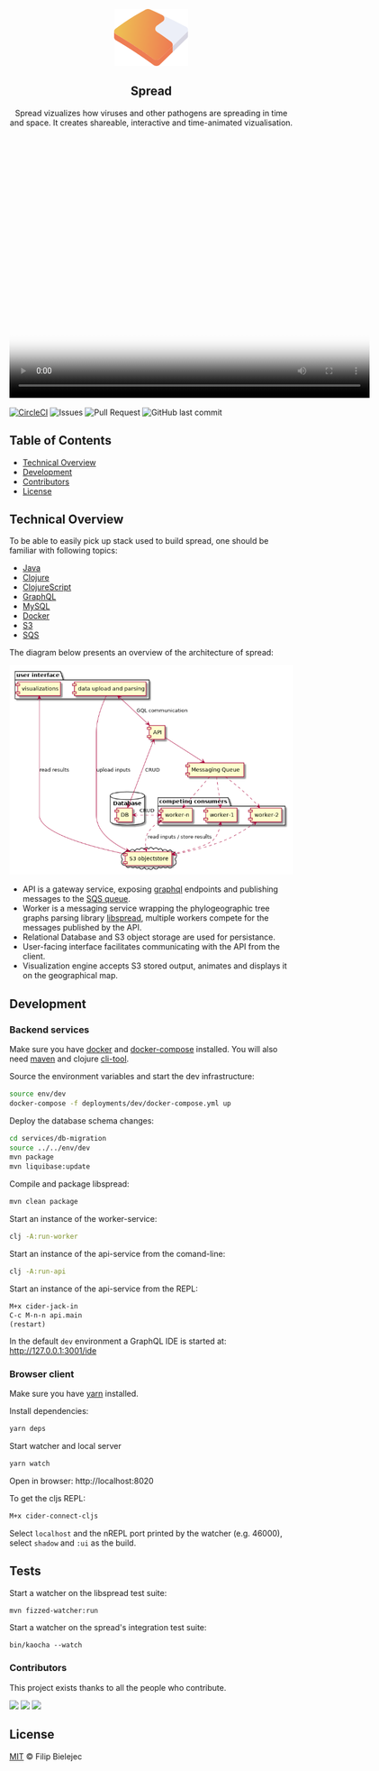 <p align="center">
  <a href="https://spreadviz.org">
  <img width="132" height="101" src="https://raw.githubusercontent.com/fbielejec/spread/master/services/ui/icons/icn_spread.svg" class="attachment-full size-full" alt="Spread" loading="lazy" />
  </a>
</p>

<h2 align="center">Spread</h2>

<p align="center">
  Spread vizualizes how viruses and other pathogens are spreading in time and space.
  It creates shareable, interactive and time-animated vizualisation.
<!-- Spread is a web application for analyzing and visualizing pathogen phylodynamic reconstructions resulting from Bayesian inference of sequence and trait evolutionary processes. -->
<!-- </p> -->
<!-- <p align="center"> -->
<video width="640" height="480" controls="controls" poster="https://www.blog.nodrama.io/images/2021-11-26-spread-progress-update/usa.png">
  <source src="https://www.blog.nodrama.io/images/2021-11-26-spread-progress-update/usa.mp4">
    Your browser does not support the video tag.
</video>
  <!-- <img height="400" src="https://www.blog.nodrama.io/images/2020-12-11-spread/ebov_final_cut.png" class="attachment-full size-full" alt="Spread" loading="lazy" /> -->
</p>

[![CircleCI](https://circleci.com/gh/fbielejec/spread/tree/master.svg?style=svg&circle-token=d17b2167dc7180da1a984417b8de235c9412cb42)](https://circleci.com/gh/fbielejec/spread/tree/master)
![Issues](https://img.shields.io/github/issues/fbielejec/spread)
![Pull Request](https://img.shields.io/github/issues-pr/fbielejec/spread)
![GitHub last commit](https://img.shields.io/github/last-commit/fbielejec/spread)

## Table of Contents

- [Technical Overview](#technical-overview)
- [Development](#development)
- [Contributors](#contributors)
- [License](#license)

## Technical Overview

To be able to easily pick up stack used to build spread, one should be familiar with following topics:
* [Java](https://www.java.com/)
* [Clojure](https://clojure.org/)
* [ClojureScript](https://clojurescript.org/)
* [GraphQL](https://graphql.org/)
* [MySQL](https://www.mysql.com/)
* [Docker](https://www.docker.com/)
* [S3](https://aws.amazon.com/s3/)
* [SQS](https://aws.amazon.com/sqs/)

The diagram below presents an overview of the architecture of spread:

![alt text](https://github.com/fbielejec/spread/blob/master/docs/system_architecture.png?raw=true)

- API is a gateway service, exposing [graphql](https://graphql.org/) endpoints and publishing messages to the [SQS queue](https://aws.amazon.com/sqs/).
- Worker is a messaging service wrapping the phylogeographic tree graphs parsing library [libspread](https://github.com/fbielejec/spread/tree/master/src/main/java/com/spread), multiple workers compete for the messages published by the API.
- Relational Database and S3 object storage are used for persistance.
- User-facing interface facilitates communicating with the API from the client.
- Visualization engine accepts S3 stored output, animates and displays it on the geographical map.

## Development

### Backend services

Make sure you have [docker](https://docs.docker.com/get-docker/) and [docker-compose](https://docs.docker.com/compose/install/) installed.
You will also need [maven](https://maven.apache.org/install.html) and clojure [cli-tool](https://clojure.org/guides/getting_started).

Source the environment variables and start the dev infrastructure:

```bash
source env/dev
docker-compose -f deployments/dev/docker-compose.yml up
```

Deploy the database schema changes:

```bash
cd services/db-migration
source ../../env/dev
mvn package
mvn liquibase:update
```

Compile and package libspread:

```bash
mvn clean package
```

Start an instance of the worker-service:

```bash
clj -A:run-worker
```

Start an instance of the api-service from the comand-line:

```bash
clj -A:run-api
```

Start an instance of the api-service from the REPL:

```
M+x cider-jack-in
C-c M-n-n api.main
(restart)
```

In the default `dev` environment a GraphQL IDE is started at:
http://127.0.0.1:3001/ide

### Browser client

Make sure you have [yarn](https://yarnpkg.com/getting-started/install) installed.

Install dependencies:
```bash
yarn deps
```

Start watcher and local server

```bash
yarn watch
```

Open in browser:
http://localhost:8020

To get the cljs REPL:

```clojure
M+x cider-connect-cljs
```

Select `localhost` and the nREPL port printed by the watcher (e.g. 46000), select `shadow` and `:ui` as the build.


## Tests

Start a watcher on the libspread test suite:

```bash
mvn fizzed-watcher:run
```

Start a watcher on the spread's integration test suite:

```
bin/kaocha --watch
```

### Contributors

This project exists thanks to all the people who contribute.

[![](https://github.com/fbielejec.png?size=50)](https://github.com/fbielejec)
[![](https://github.com/jpmonettas.png?size=50)](https://github.com/jpmonettas)
[![](https://github.com/plemey.png?size=50)](https://github.com/plemey)

## License

[MIT](LICENSE) © Filip Bielejec

